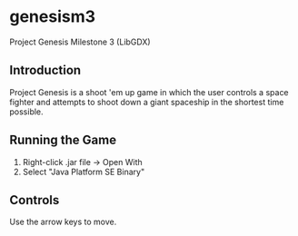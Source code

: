 genesism3
=========

Project Genesis Milestone 3 (LibGDX)

Introduction
------------

Project Genesis is a shoot 'em up game in which the user controls a space fighter and attempts to shoot down a giant spaceship in the shortest time possible. 

Running the Game
----------------

1. Right-click .jar file -> Open With
2. Select "Java Platform SE Binary"

Controls
--------

Use the arrow keys to move.
